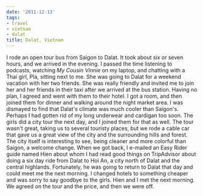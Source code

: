 ```yaml
---
date: '2011-12-13'
tags:
- travel
- vietnam
- dalat
title: Dalat, Vietnam
---
```


I rode an open tour bus from Saigon to Dalat. It took about six or seven hours, and we arrived in the evening. I passed the time listening to podcasts, watching *My Cousin Vinnie* on my laptop, and chatting with a Thai girl, Pla, sitting next to me. She was going to Dalat for a weekend vacation with her two friends. She was really friendly and invited me to join her and her friends in their taxi after we arrived at the bus station. Having no plan, I agreed and went with them to their hotel. I got a room, and then joined them for dinner and walking around the night market area. I was dismayed to find that Dalat's climate was much cooler than Saigon's. Perhaps I had gotten rid of my long underwear and cardigan too soon. The girls did a city tour the next day, and I joined them for that as well. The tour wasn't great, taking us to several touristy places, but we rode a cable car that gave us a great view of the city and the surrounding hills and forest. The city itself is interesting to see, being cleaner and more colorful than Saigon, a welcome change. When we got back, I e-mailed an Easy Rider guide named Hien about whom I had read good things on TripAdvisor about doing a six day ride from Dalat to Hoi An, a city north of Dalat and the central highlands. Fortunately, he was going to return to Dalat that day and could meet me the next morning. I changed hotels to something cheaper and was sorry to say goodbye to the girls. Hien and I met the next morning. We agreed on the tour and the price, and then we were off.

